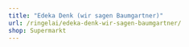 ```yaml
---
title: "Edeka Denk (wir sagen Baumgartner)"
url: /ringelai/edeka-denk-wir-sagen-baumgartner/
shop: Supermarkt
---
```

